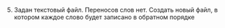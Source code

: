 5. Задан текстовый файл. Переносов слов нет. Создать новый файл, в котором каждое слово будет записано в обратном порядке